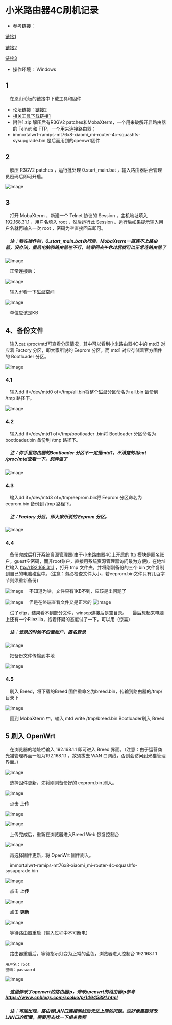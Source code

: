 # 小米路由器4C刷机记录

- 参考链接：

[链接1]:http://www.lautou.com/2020/11/07/%E5%B0%8F%E7%B1%B3%E8%B7%AF%E7%94%B1%E5%99%A84C%20%E5%88%B7%20OpenWrt/
[链接2]:https://www.right.com.cn/forum/thread-4126914-1-1.html

[链接3]:https://yuos.top/index.php/archives/208/

[相关工具下载链接1]:https://drive.google.com/drive/folders/1DeWohkpv126gqmAzrmhwPrtgOiWos4It
[链接1]

[链接2]

[链接3]


- 操作环境： Windows

## 1 

&emsp;在恩山论坛的链接中下载工具和固件

- 论坛链接：[链接2]
- [相关工具下载链接1](注：下载链接是Google云盘)
- 附件1.zip 解压后有R3GV2 patches和MobaXterm，一个用来破解开启路由器的 Telnet 和 FTP，一个用来连接路由器；
- immortalwrt-ramips-mt76x8-xiaomi_mi-router-4c-squashfs-sysupgrade.bin 是后面用到的openwrt固件

## 2 

&emsp;解压 R3GV2 patches ，运行批处理 0.start_main.bat ，输入路由器后台管理员密码后即可开启。

![Image](https://raw.githubusercontent.com/simoonp/picture/main/xiaomi_picture/R3GV2patches.png)

## 3 

&emsp;打开 MobaXterm ，新建一个 Telnet 协议的 Session ，主机地址填入 192.168.31.1 ，用户名填入 root ，然后运行此 Session 。运行后如果提示输入用户名就再输入一次 root ，密码为空直接回车即可。

##### &emsp;*注：我在操作时，0.start_main.bat执行后，MobaXterm一直连不上路由器，没办法，重启电脑和路由器也不行，结果回去午休过后就可以正常连路由器了*

![Image](https://raw.githubusercontent.com/simoonp/picture/main/xiaomi_picture/MobaXterm1.png)

&emsp;正常连接后：

![Image](https://raw.githubusercontent.com/simoonp/picture/main/xiaomi_picture/MobaXterm2.png)

&emsp;输入df看一下磁盘空间 

![Image](https://raw.githubusercontent.com/simoonp/picture/main/xiaomi_picture/df.png)

&emsp;单位应该是KB
## 4、备份文件

&emsp;输入cat /proc/mtd可查看分区情况，其中可以看到小米路由器4C中的 mtd3 对应着 Factory 分区，即大家所说的 Eeprom 分区。而 mtd1 对应存储着官方固件的 Bootloader 分区。

![Image](https://raw.githubusercontent.com/simoonp/picture/main/xiaomi_picture/cat.png)
### 4.1

&emsp;输入dd if=/dev/mtd0 of=/tmp/all.bin将整个磁盘分区命名为 all.bin 备份到 /tmp 路径下。

![Image](https://raw.githubusercontent.com/simoonp/picture/main/xiaomi_picture/all.png)

### 4.2
&emsp;输入dd if=/dev/mtd1 of=/tmp/bootloader .bin将 Bootloader 分区命名为 bootloader.bin 备份到 /tmp 路径下。
##### &emsp;*注：你手里路由器的Bootloader 分区不一定是mtd1，不清楚的用cat /proc/mtd查看一下，别弄混了*

![Image](https://raw.githubusercontent.com/simoonp/picture/main/xiaomi_picture/bootloader.png)

### 4.3 
&emsp;输入dd if=/dev/mtd3 of=/tmp/eeprom.bin将 Eeprom 分区命名为 eeprom.bin 备份到 /tmp 路径下。
##### &emsp;*注：Factory 分区，即大家所说的 Eeprom 分区。*
![Image](https://raw.githubusercontent.com/simoonp/picture/main/xiaomi_picture/eeprom.png)

### 4.4
&emsp;备份完成后打开系统资源管理器(由于小米路由器4C上开启的 ftp 模块是匿名账户，guest空密码，而非root账户，直接用系统资源管理器访问最为方便)，在地址栏输入 ftp://192.168.31.1 ，打开 tmp 文件夹，并将刚刚备份的三个 bin 文件复制到自己的电脑磁盘中。(注意：务必检查文件大小，若eeprom.bin文件只有几百字节则须重新备份)

![Image](https://raw.githubusercontent.com/simoonp/picture/main/xiaomi_picture/error1.png)
&emsp;不知道为啥，文件只有1KB不到，应该是出问题了

![Image](https://raw.githubusercontent.com/simoonp/picture/main/xiaomi_picture/error2.png)
&emsp;但是在终端查看文件又是正常的
![Image](https://raw.githubusercontent.com/simoonp/picture/main/xiaomi_picture/error3.png)

&emsp;试了xftp，结果看不到部分文件，winscp连接后是空目录。
&emsp;最后想起来电脑上还有一个Filezilla，抱着怀疑的态度试了一下，可以用（惊喜）
##### &emsp;*注：登录的时候不设置账户，匿名登录*

![Image](https://raw.githubusercontent.com/simoonp/picture/main/xiaomi_picture/Filezilla1.png)

&emsp;把备份文件传输到本地

![Image](https://raw.githubusercontent.com/simoonp/picture/main/xiaomi_picture/Filezilla2.png)

### 4.5

&emsp;刷入 Breed，将下载的Breed 固件重命名为breed.bin，传输到路由器的/tmp/目录下

![Image](https://raw.githubusercontent.com/simoonp/picture/main/xiaomi_picture/Filezilla3.png)

&emsp;回到 MobaXterm 中，输入 mtd write /tmp/breed.bin Bootloader刷入 Breed

## 5 刷入 OpenWrt
&emsp;在浏览器的地址栏输入 192.168.1.1 即可进入 Breed 界面。（注意：由于运营商光猫管理界面一般为192.168.1.1 ，故须拔去 WAN 口网线，否则会访问到光猫管理界面。）

![Image](https://raw.githubusercontent.com/simoonp/picture/main/xiaomi_picture/Breed1.png)

&emsp;选择固件更新，先将刚刚备份好的 eeprom.bin 刷入。

![Image](https://raw.githubusercontent.com/simoonp/picture/main/xiaomi_picture/Breed2.png)

&emsp;点击 **上传**

![Image](https://raw.githubusercontent.com/simoonp/picture/main/xiaomi_picture/Breed3.png)


![Image](https://raw.githubusercontent.com/simoonp/picture/main/xiaomi_picture/Breed4.png)

&emsp;上传完成后，重新在浏览器进入Breed Web 恢复控制台

![Image](https://raw.githubusercontent.com/simoonp/picture/main/xiaomi_picture/Breed5.png)

&emsp;再选择固件更新，将 OpenWrt 固件刷入。

&emsp;immortalwrt-ramips-mt76x8-xiaomi_mi-router-4c-squashfs-sysupgrade.bin

![Image](https://raw.githubusercontent.com/simoonp/picture/main/xiaomi_picture/Breed6.png)

&emsp;点击 **上传**

![Image](https://raw.githubusercontent.com/simoonp/picture/main/xiaomi_picture/Breed7.png)

&emsp;点击 **更新**

![Image](https://raw.githubusercontent.com/simoonp/picture/main/xiaomi_picture/Breed8.png)

&emsp;等待路由器重启（输入过程中不可断电）

![Image](https://raw.githubusercontent.com/simoonp/picture/main/xiaomi_picture/Breed9.png)

&emsp;路由器重启后，等待指示灯变为正常的蓝色，浏览器进入控制台 192.168.1.1
```
用户名：root
密码：password
```

![Image](https://raw.githubusercontent.com/simoonp/picture/main/xiaomi_picture/openwrt1.png)

##### &emsp;这里修改了openwrt的路由器ip，修改openwrt的路由器ip参考 <https://www.cnblogs.com/scoluo/p/14645891.html>

##### &emsp;注：可能出现，路由器LAN口连接网线后无法上网的问题，这好像需要修改LAN口的配置，需要再去找一下相关教程